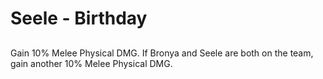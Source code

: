 # Seele - Birthday

## 

Gain 10% Melee Physical DMG. If Bronya and Seele are both on the team, gain another 10% Melee Physical DMG.